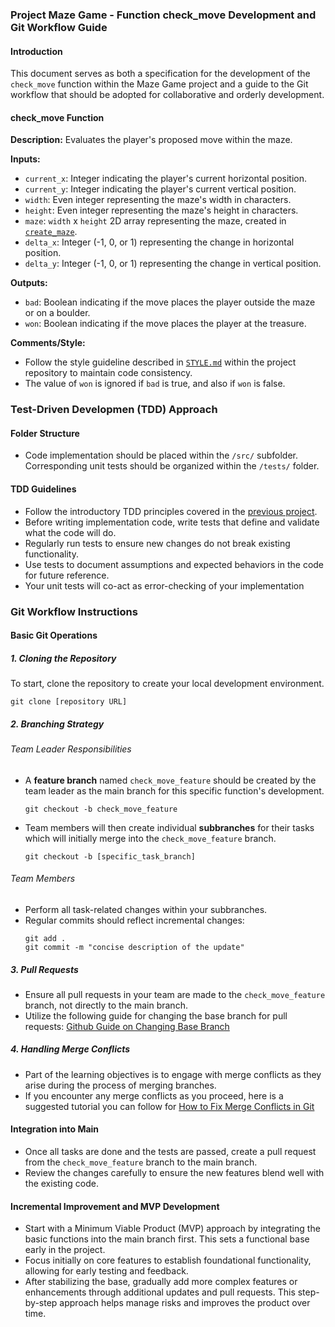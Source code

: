 ### Project **Maze Game** - Function check_move Development and Git Workflow Guide

#### Introduction

This document serves as both a specification for the development of the `check_move` function within the Maze Game project and a guide to the Git workflow that should be adopted for collaborative and orderly development.

#### **check_move Function**

**Description:**
Evaluates the player's proposed move within the maze.

**Inputs:**

- `current_x`: Integer indicating the player's current horizontal position.
- `current_y`: Integer indicating the player's current vertical position.
- `width`: Even integer representing the maze's width in characters.
- `height`: Even integer representing the maze's height in characters.
- `maze`: `width` x `height` 2D array representing the maze, created in [`create_maze`](https://github.com/zukixa/level1/tree/main/create-maze#create-maze-function).
- `delta_x`: Integer (-1, 0, or 1) representing the change in horizontal position.
- `delta_y`: Integer (-1, 0, or 1) representing the change in vertical position.

**Outputs:**

- `bad`: Boolean indicating if the move places the player outside the maze or on a boulder.
- `won`: Boolean indicating if the move places the player at the treasure.

**Comments/Style:**

- Follow the style guideline described in [`STYLE.md`](https://github.com/zukixa/level1/blob/main/STYLE.md) within the project repository to maintain code consistency.
- The value of `won` is ignored if `bad` is true, and also if `won` is false.

### Test-Driven Developmen (TDD) Approach

#### **Folder Structure**

- Code implementation should be placed within the `/src/` subfolder.
  Corresponding unit tests should be organized within the `/tests/` folder.

#### **TDD Guidelines**

- Follow the introductory TDD principles covered in the [previous project](https://github.com/css-software-engineering-studio/sample-tdd).
- Before writing implementation code, write tests that define and validate what the code will do.
- Regularly run tests to ensure new changes do not break existing functionality.
- Use tests to document assumptions and expected behaviors in the code for future reference.
- Your unit tests will co-act as error-checking of your implementation

### Git Workflow Instructions

#### Basic Git Operations

##### 1. **Cloning the Repository**

To start, clone the repository to create your local development environment.

```
git clone [repository URL]
```

##### 2. **Branching Strategy**

###### Team Leader Responsibilities

- A **feature branch** named `check_move_feature` should be created by the team leader as the main branch for this specific function's development.
  ```
  git checkout -b check_move_feature
  ```
- Team members will then create individual **subbranches** for their tasks which will initially merge into the `check_move_feature` branch.
  ```
  git checkout -b [specific_task_branch]
  ```

###### Team Members

- Perform all task-related changes within your subbranches.
- Regular commits should reflect incremental changes:
  ```
  git add .
  git commit -m "concise description of the update"
  ```

##### 3. **Pull Requests**

- Ensure all pull requests in your team are made to the `check_move_feature` branch, not directly to the main branch.
- Utilize the following guide for changing the base branch for pull requests: [Github Guide on Changing Base Branch](https://docs.github.com/en/pull-requests/collaborating-with-pull-requests/proposing-changes-to-your-work-with-pull-requests/changing-the-base-branch-of-a-pull-request)

##### 4. **Handling Merge Conflicts**

- Part of the learning objectives is to engage with merge conflicts as they arise during the process of merging branches.
- If you encounter any merge conflicts as you proceed, here is a suggested tutorial you can follow for [How to Fix Merge Conflicts in Git](https://www.freecodecamp.org/news/how-to-fix-merge-conflicts-in-git/)

#### Integration into Main

- Once all tasks are done and the tests are passed, create a pull request from the `check_move_feature` branch to the main branch.
- Review the changes carefully to ensure the new features blend well with the existing code.

#### Incremental Improvement and MVP Development

- Start with a Minimum Viable Product (MVP) approach by integrating the basic functions into the main branch first. This sets a functional base early in the project.
- Focus initially on core features to establish foundational functionality, allowing for early testing and feedback.
- After stabilizing the base, gradually add more complex features or enhancements through additional updates and pull requests. This step-by-step approach helps manage risks and improves the product over time.
